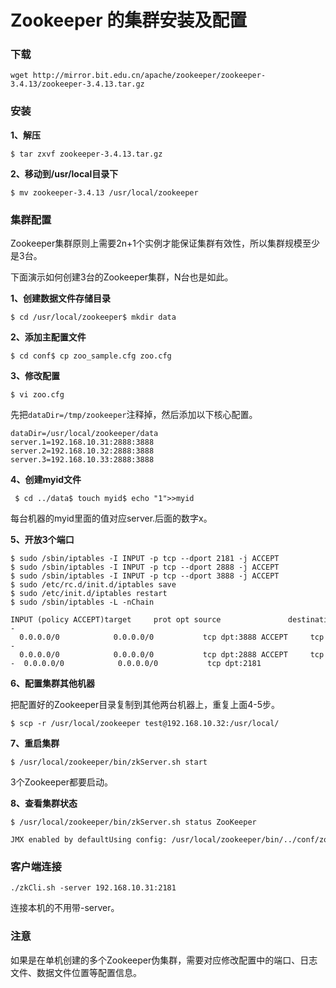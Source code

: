 # Zookeeper 的集群安装及配置

  

### 下载

```shell
wget http://mirror.bit.edu.cn/apache/zookeeper/zookeeper-3.4.13/zookeeper-3.4.13.tar.gz 
```

### 安装

**1、解压**

```shell
$ tar zxvf zookeeper-3.4.13.tar.gz
```

**2、移动到/usr/local目录下**

```shell
$ mv zookeeper-3.4.13 /usr/local/zookeeper
```

### 集群配置

Zookeeper集群原则上需要2n+1个实例才能保证集群有效性，所以集群规模至少是3台。

下面演示如何创建3台的Zookeeper集群，N台也是如此。

**1、创建数据文件存储目录**

```shell
$ cd /usr/local/zookeeper$ mkdir data
```
**2、添加主配置文件**

```shell
$ cd conf$ cp zoo_sample.cfg zoo.cfg
```
**3、修改配置**
```shell
$ vi zoo.cfg
```
先把`dataDir=/tmp/zookeeper`注释掉，然后添加以下核心配置。
```shell
dataDir=/usr/local/zookeeper/data
server.1=192.168.10.31:2888:3888
server.2=192.168.10.32:2888:3888
server.3=192.168.10.33:2888:3888
```
**4、创建myid文件**
```shell
 $ cd ../data$ touch myid$ echo "1">>myid
```
每台机器的myid里面的值对应server.后面的数字x。

**5、开放3个端口**
```shell
$ sudo /sbin/iptables -I INPUT -p tcp --dport 2181 -j ACCEPT
$ sudo /sbin/iptables -I INPUT -p tcp --dport 2888 -j ACCEPT
$ sudo /sbin/iptables -I INPUT -p tcp --dport 3888 -j ACCEPT
$ sudo /etc/rc.d/init.d/iptables save
$ sudo /etc/init.d/iptables restart
$ sudo /sbin/iptables -L -nChain 

INPUT (policy ACCEPT)target     prot opt source               destination         ACCEPT     tcp  --  0.0.0.0/0            0.0.0.0/0           tcp dpt:3888 ACCEPT     tcp  --  0.0.0.0/0            0.0.0.0/0           tcp dpt:2888 ACCEPT     tcp  --  0.0.0.0/0            0.0.0.0/0           tcp dpt:2181
```
**6、配置集群其他机器**

把配置好的Zookeeper目录复制到其他两台机器上，重复上面4-5步。
```shell
$ scp -r /usr/local/zookeeper test@192.168.10.32:/usr/local/
```
**7、重启集群**
```shell
$ /usr/local/zookeeper/bin/zkServer.sh start
```
3个Zookeeper都要启动。

**8、查看集群状态**
```shell
$ /usr/local/zookeeper/bin/zkServer.sh status ZooKeeper 

JMX enabled by defaultUsing config: /usr/local/zookeeper/bin/../conf/zoo.cfgMode: follower
```
### 客户端连接
```shell
./zkCli.sh -server 192.168.10.31:2181
```
连接本机的不用带-server。

### 注意

如果是在单机创建的多个Zookeeper伪集群，需要对应修改配置中的端口、日志文件、数据文件位置等配置信息。
